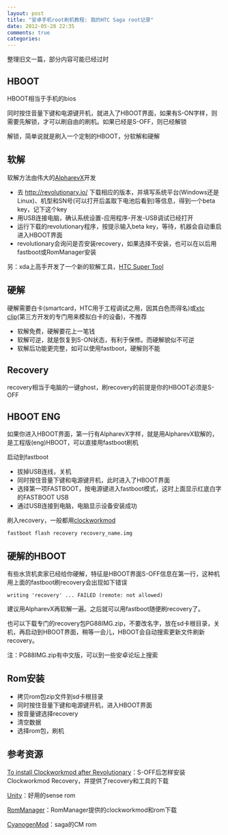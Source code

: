 ```yaml
---
layout: post
title: "安卓手机root刷机教程: 我的HTC Saga root记录"
date: 2012-05-28 22:35
comments: true
categories: 
---
```


整理旧文一篇，部分内容可能已经过时

<!--more-->

## HBOOT

HBOOT相当于手机的bios

同时按住音量下键和电源键开机，就进入了HBOOT界面，如果有S-ON字样，则需要先解锁，才可以刷自由的刷机。如果已经是S-OFF，则已经解锁

解锁，简单说就是刷入一个定制的HBOOT，分软解和硬解

## 软解

软解方法由伟大的[AlpharevX](http://alpharev.nl/x/beta)开发

 * 去 http://revolutionary.io/ 下载相应的版本，并填写系统平台(Windows还是Linux)、机型和SN号(可以打开后盖取下电池后看到)等信息，得到一个beta key，记下这个key
 * 用USB连接电脑，确认系统设置-应用程序-开发-USB调试已经打开
 * 运行下载的revolutionary程序，按提示输入beta key，等待，机器会自动重启进入HBOOT界面
 * revolutionary会询问是否安装recovery，如果选择不安装，也可以在以后用fastboot或RomManager安装

另：xda上高手开发了一个新的软解工具，[HTC Super Tool](http://forum.xda-developers.com/showthread.php?t=1343114)


## 硬解

硬解需要白卡(smartcard，HTC用于工程调试之用，因其白色而得名)或[xtc clip](http://www.xtcclip.com/)(第三方开发的专门用来模拟白卡的设备)，不推荐

 * 软解免费，硬解要花上一笔钱
 * 软解可逆，就是恢复到S-ON状态，有利于保修。而硬解貌似不可逆
 * 软解后功能更完整，如可以使用fastboot，硬解则不能

## Recovery

recovery相当于电脑的一键ghost，刷recovery的前提是你的HBOOT必须是S-OFF

## HBOOT ENG

如果你进入HBOOT界面，第一行有AlpharevX字样，就是用AlpharevX软解的，是工程版(eng)HBOOT，可以直接用fastboot刷机

启动到fastboot

 * 拔掉USB连线，关机
 * 同时按住音量下键和电源键开机，此时进入了HBOOT界面
 * 选择第一项FASTBOOT，按电源键进入fastboot模式，这时上面显示红底白字的FASTBOOT USB
 * 通过USB连接到电脑，电脑显示设备安装成功

刷入recovery，一般都用[clockworkmod](http://www.clockworkmod.com/rommanager)

```
fastboot flash recovery recovery_name.img
```


## 硬解的HBOOT

有些水货机卖家已经给你硬解，特征是HBOOT界面S-OFF信息在第一行，这种机用上面的fastboot刷recovery会出现如下错误
```
writing 'recovery' ... FAILED (remote: not allowed)
```

建议用AlpharevX再软解一遍。之后就可以用fastboot随便刷recovery了。

也可以下载专门的recovery包PG88IMG.zip，不要改名字，放在sd卡根目录，关机，再启动到HBOOT界面，稍等一会儿，HBOOT会自动搜索更新文件刷新recovery。

注：PG88IMG.zip有中文版，可以到一些安卓论坛上搜索


## Rom安装

 * 拷贝rom包zip文件到sd卡根目录
 * 同时按住音量下键和电源键开机，进入HBOOT界面
 * 按音量键选择recovery
 * 清空数据
 * 选择rom包，刷机

## 参考资源

[To install Clockworkmod after Revolutionary](http://forum.xda-developers.com/showthread.php?p=14693680)：S-OFF后怎样安装Clockworkmod Recovery，并提供了recovery和工具的下载

[Unity](http://www.virtuousrom.com/p/unity_23.html)：好用的sense rom

[RomManager](http://www.clockworkmod.com/rommanager)：RomManager提供的clockworkmod和rom下载

[CyanogenMod](http://download.cyanogenmod.com/?type=stable&device=saga)：saga的CM rom
